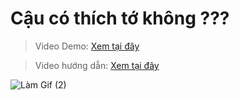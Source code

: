 # Cậu có thích tớ không ???

> Video Demo: [Xem tại đây](https://www.tiktok.com/@dr.gifter306/video/7521304467812257042)

> Video hướng dẫn: [Xem tại đây](https://drive.google.com/file/d/1xXZ-IXxMqBVU8TrOuHTWQJ_35uZhr2XI/view?usp=sharing)

![Làm Gif (2)](https://github.com/user-attachments/assets/f1c3f139-3d80-4d7e-9756-af25ac37e57b)
